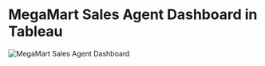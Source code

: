 # MegaMart Sales Agent Dashboard in Tableau

![MegaMart Sales Agent Dashboard](https://github.com/pradeepti239/MegaMart-Sales-Dashboard-Tableau/assets/67222227/8d5be3c7-c8f2-4c5d-be48-c1a3b802d720)

